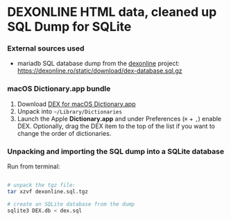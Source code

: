 # DEXONLINE HTML data, cleaned up SQL Dump for SQLite

### External sources used
- mariadb SQL database dump from the [dexonline](https://github.com/dexonline/dexonline) project: https://dexonline.ro/static/download/dex-database.sql.gz


### macOS Dictionary.app bundle

1. Download [DEX for macOS Dictionary.app](https://mega.nz/file/DggFxDqZ#bhXEfZUJemFcQUTPHjePjYUFicnjwNZ46oQZfI2bCfA)
2. Unpack into `~/Library/Dictionaries`
3. Launch the Apple **Dictionary.app** and under Preferences (`⌘` + `,`) enable DEX. Optionally, drag the DEX item to the top of the list if you want to change the order of dictionaries.

### Unpacking and importing the SQL dump into a SQLite database

Run from terminal:

```bash

# unpack the tgz file:
tar xzvf dexonline.sql.tgz

# create an SQLite database from the dump
sqlite3 DEX.db < dex.sql
```
